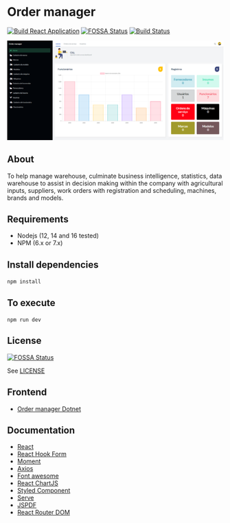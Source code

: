 # Order manager

[![Build React Application](https://github.com/leandrocunha526/ordermanager/actions/workflows/continuous-integration.yml/badge.svg)](https://github.com/leandrocunha526/ordermanager/actions/workflows/continuous-integration.yml)
[![FOSSA Status](https://app.fossa.com/api/projects/git%2Bgithub.com%2Fleandrocunha526%2Fordermanager.svg?type=shield)](https://app.fossa.com/projects/git%2Bgithub.com%2Fleandrocunha526%2Fordermanager?ref=badge_shield)
[![Build Status](https://dev.azure.com/leandrocunha520/ordermanager/_apis/build/status/leandrocunha526.ordermanager?branchName=main)](https://dev.azure.com/leandrocunha520/ordermanager/_build/latest?definitionId=11&branchName=main)

![screenshot](.github/images/screenshot.png)

## About

To help manage warehouse, culminate business intelligence, statistics, data warehouse to assist in decision making within the company with agricultural inputs, suppliers, work orders with registration and scheduling, machines, brands and models.

## Requirements

- Nodejs (12, 14 and 16 tested)
- NPM (6.x or 7.x)

## Install dependencies

`npm install`

## To execute

`npm run dev`

## License

[![FOSSA Status](https://app.fossa.com/api/projects/git%2Bgithub.com%2Fleandrocunha526%2Fordermanager.svg?type=large)](https://app.fossa.com/projects/git%2Bgithub.com%2Fleandrocunha526%2Fordermanager?ref=badge_large)

See [LICENSE](LICENSE.md)

## Frontend

- [Order manager Dotnet](https://github.com/leandrocunha526/ordermanager-dotnet)

## Documentation

- [React](https://pt-br.reactjs.org/)
- [React Hook Form](https://react-hook-form.com/)
- [Moment](https://momentjs.com/)
- [Axios](https://axios-http.com/docs/intro)
- [Font awesome](https://fontawesome.com/)
- [React ChartJS](https://github.com/reactchartjs/react-chartjs-2)
- [Styled Component](https://styled-components.com/)
- [Serve](https://github.com/vercel/serve)
- [JSPDF](https://github.com/parallax/jsPDF)
- [React Router DOM](https://github.com/ReactTraining/react-router)

